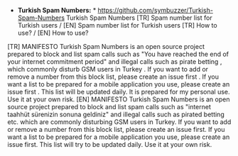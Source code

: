 * **Turkish Spam Numbers:** * https://github.com/symbuzzer/Turkish-Spam-Numbers
Turkish Spam Numbers
[TR] Spam number list for Turkish users / [EN] Spam number list for Turkish users
[TR] How to use? / [EN] How to use?

[TR] MANIFESTO
Turkish Spam Numbers is an open source project prepared to block and list spam calls such as "You have reached the end of your internet commitment period" and illegal calls such as pirate betting , which commonly disturb GSM users in Turkey .
If you want to add or remove a number from this block list, please create an issue first .
If you want a list to be prepared for a mobile application you use, please create an issue first .
This list will be updated daily.
It is prepared for my personal use. Use it at your own risk.
[EN] MANIFESTO
Turkish Spam Numbers is an open source project prepared to block and list spam calls such as "internet taahhüt sürenizin sonuna geldiniz" and illegal calls such as pirated betting etc. which are commonly disturbing GSM users in Turkey.
If you want to add or remove a number from this block list, please create an issue first.
If you want a list to be prepared for a mobile application you use, please create an issue first.
This list will try to be updated daily.
 Use it at your own risk.
